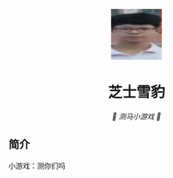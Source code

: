 <p align="center">
  <a href="https://xingye.me/game/eatkano"><img src="https://github.com/arcxingye/EatKano/blob/main/static/image/ClickBefore.png?raw=true" width="100" height="100" alt="EatKano"></a>
</p>
<div align="center">

# 芝士雪豹

_🐴 测马小游戏 🐴_

</div>


## 简介

小游戏：测你们吗

